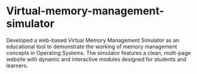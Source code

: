 # Virtual-memory-management-simulator
Developed a web-based Virtual Memory Management Simulator as an educational tool to demonstrate the working of memory management concepts in Operating Systems. The simulator features a clean, multi-page website with dynamic and interactive modules designed for students and learners.
